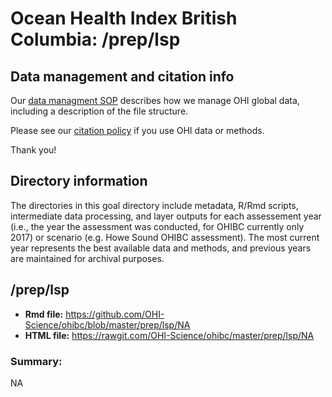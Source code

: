 # Ocean Health Index British Columbia: /prep/lsp

<!--This folder describes the methods used to prepare data for _GOALNAME_ for the OHIBC assessment.

More information about this goal is available [here](http://ohi-science.org/goals/#artisanal-fishing-opportunities).

-->

## Data management and citation info

Our [data managment SOP](https://rawgit.com/OHI-Science/ohiprep/master/src/dataOrganization_SOP.html) describes how we manage OHI global data, including a description of the file structure.

Please see our [citation policy](http://ohi-science.org/citation-policy/) if you use OHI data or methods.

Thank you!

## Directory information

The directories in this goal directory include metadata, R/Rmd scripts, intermediate data processing, and layer outputs for each assessement year (i.e., the year the assessment was conducted, for OHIBC currently only 2017) or scenario (e.g. Howe Sound OHIBC assessment).  The most current year represents the best available data and methods, and previous years are maintained for archival purposes.

## /prep/lsp

* __Rmd file:__ https://github.com/OHI-Science/ohibc/blob/master/prep/lsp/NA 
* __HTML file:__ https://rawgit.com/OHI-Science/ohibc/master/prep/lsp/NA

### Summary:

NA
